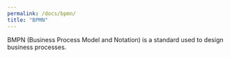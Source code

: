 ```yaml
---
permalink: /docs/bpmn/
title: "BPMN"
---
```

BMPN (Business Process Model and Notation) is a standard used to design business processes.